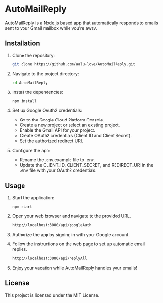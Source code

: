 # AutoMailReply

AutoMailReply is a Node.js based app that automatically responds to emails sent to your Gmail mailbox while you’re away.

## Installation

1. Clone the repository:

   ```bash
   git clone https://github.com/aalu-love/AutoMailReply.git
   ```
2. Navigate to the project directory:

   ```bash
   cd AutoMailReply
   ```
3. Install the dependencies:

   ```bash
   npm install
   ```
4. Set up Google OAuth2 credentials:
    * Go to the Google Cloud Platform Console.
    * Create a new project or select an existing project.
    * Enable the Gmail API for your project.
    * Create OAuth2 credentials (Client ID and Client Secret).
    * Set the authorized redirect URI.
5. Configure the app:
    * Rename the .env.example file to .env.
    * Update the CLIENT_ID, CLIENT_SECRET, and REDIRECT_URI in the .env file with your OAuth2 credentials.

## Usage

1. Start the application:

    ```bash
    npm start
    ```
2. Open your web browser and navigate to the provided URL.
 
    ```bash
    http://localhost:3000/api/googleAuth
    ```
3. Authorize the app by signing in with your Google account.
4. Follow the instructions on the web page to set up automatic email replies.
 
    ```bash
    http://localhost:3000/api/replyAll
    ```
5. Enjoy your vacation while AutoMailReply handles your emails!


## License

This project is licensed under the MIT License.


